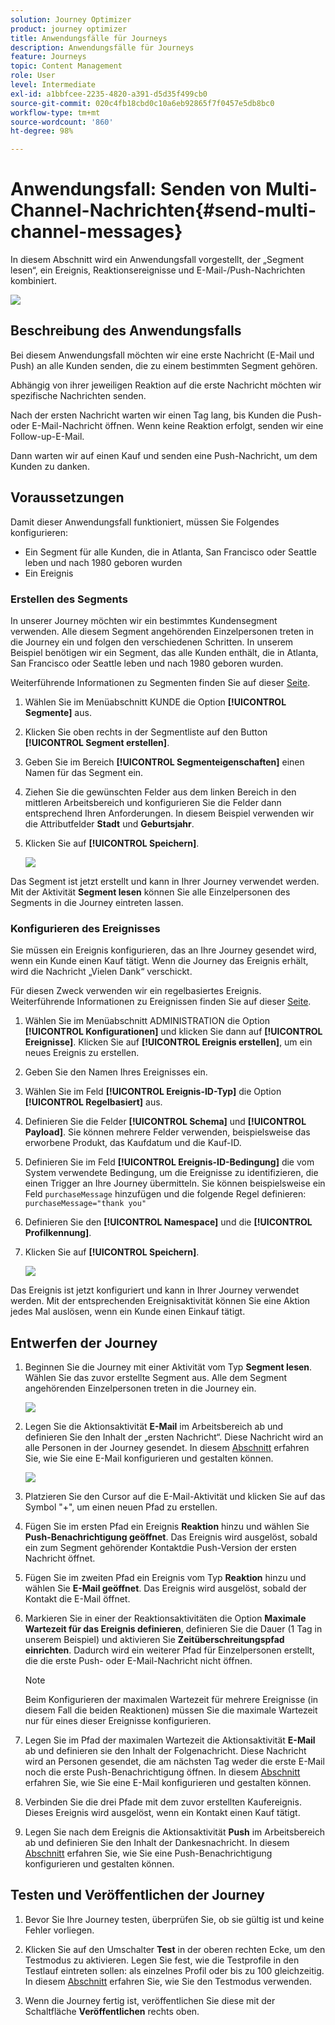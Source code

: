 ```yaml
---
solution: Journey Optimizer
product: journey optimizer
title: Anwendungsfälle für Journeys
description: Anwendungsfälle für Journeys
feature: Journeys
topic: Content Management
role: User
level: Intermediate
exl-id: a1bbfcee-2235-4820-a391-d5d35f499cb0
source-git-commit: 020c4fb18cbd0c10a6eb92865f7f0457e5db8bc0
workflow-type: tm+mt
source-wordcount: '860'
ht-degree: 98%

---
```


# Anwendungsfall: Senden von Multi-Channel-Nachrichten{#send-multi-channel-messages}

In diesem Abschnitt wird ein Anwendungsfall vorgestellt, der „Segment lesen“, ein Ereignis, Reaktionsereignisse und E-Mail-/Push-Nachrichten kombiniert.

![](assets/jo-uc1.png)

## Beschreibung des Anwendungsfalls

Bei diesem Anwendungsfall möchten wir eine erste Nachricht (E-Mail und Push) an alle Kunden senden, die zu einem bestimmten Segment gehören.

Abhängig von ihrer jeweiligen Reaktion auf die erste Nachricht möchten wir spezifische Nachrichten senden.

Nach der ersten Nachricht warten wir einen Tag lang, bis Kunden die Push- oder E-Mail-Nachricht öffnen. Wenn keine Reaktion erfolgt, senden wir eine Follow-up-E-Mail.

Dann warten wir auf einen Kauf und senden eine Push-Nachricht, um dem Kunden zu danken.

## Voraussetzungen

Damit dieser Anwendungsfall funktioniert, müssen Sie Folgendes konfigurieren:

* Ein Segment für alle Kunden, die in Atlanta, San Francisco oder Seattle leben und nach 1980 geboren wurden
* Ein Ereignis

### Erstellen des Segments

In unserer Journey möchten wir ein bestimmtes Kundensegment verwenden. Alle diesem Segment angehörenden Einzelpersonen treten in die Journey ein und folgen den verschiedenen Schritten. In unserem Beispiel benötigen wir ein Segment, das alle Kunden enthält, die in Atlanta, San Francisco oder Seattle leben und nach 1980 geboren wurden.

Weiterführende Informationen zu Segmenten finden Sie auf dieser [Seite](../segment/about-segments.md).

1. Wählen Sie im Menüabschnitt KUNDE die Option **[!UICONTROL Segmente]** aus.

1. Klicken Sie oben rechts in der Segmentliste auf den Button **[!UICONTROL Segment erstellen]**.

1. Geben Sie im Bereich **[!UICONTROL Segmenteigenschaften]** einen Namen für das Segment ein.

1. Ziehen Sie die gewünschten Felder aus dem linken Bereich in den mittleren Arbeitsbereich und konfigurieren Sie die Felder dann entsprechend Ihren Anforderungen. In diesem Beispiel verwenden wir die Attributfelder **Stadt** und **Geburtsjahr**.

1. Klicken Sie auf **[!UICONTROL Speichern]**.

   ![](assets/add-attributes.png)

Das Segment ist jetzt erstellt und kann in Ihrer Journey verwendet werden. Mit der Aktivität **Segment lesen** können Sie alle Einzelpersonen des Segments in die Journey eintreten lassen.

### Konfigurieren des Ereignisses

Sie müssen ein Ereignis konfigurieren, das an Ihre Journey gesendet wird, wenn ein Kunde einen Kauf tätigt. Wenn die Journey das Ereignis erhält, wird die Nachricht „Vielen Dank“ verschickt.

Für diesen Zweck verwenden wir ein regelbasiertes Ereignis. Weiterführende Informationen zu Ereignissen finden Sie auf dieser [Seite](../event/about-events.md).

1. Wählen Sie im Menüabschnitt ADMINISTRATION die Option **[!UICONTROL Konfigurationen]** und klicken Sie dann auf **[!UICONTROL Ereignisse]**. Klicken Sie auf **[!UICONTROL Ereignis erstellen]**, um ein neues Ereignis zu erstellen.

1. Geben Sie den Namen Ihres Ereignisses ein.

1. Wählen Sie im Feld **[!UICONTROL Ereignis-ID-Typ]** die Option **[!UICONTROL Regelbasiert]** aus.

1. Definieren Sie die Felder **[!UICONTROL Schema]** und **[!UICONTROL Payload]**. Sie können mehrere Felder verwenden, beispielsweise das erworbene Produkt, das Kaufdatum und die Kauf-ID.

1. Definieren Sie im Feld **[!UICONTROL Ereignis-ID-Bedingung]** die vom System verwendete Bedingung, um die Ereignisse zu identifizieren, die einen Trigger an Ihre Journey übermitteln. Sie können beispielsweise ein Feld `purchaseMessage` hinzufügen und die folgende Regel definieren: `purchaseMessage="thank you"`

1. Definieren Sie den **[!UICONTROL Namespace]** und die **[!UICONTROL Profilkennung]**.

1. Klicken Sie auf **[!UICONTROL Speichern]**.

   ![](assets/jo-uc2.png)

Das Ereignis ist jetzt konfiguriert und kann in Ihrer Journey verwendet werden. Mit der entsprechenden Ereignisaktivität können Sie eine Aktion jedes Mal auslösen, wenn ein Kunde einen Einkauf tätigt.

## Entwerfen der Journey

1. Beginnen Sie die Journey mit einer Aktivität vom Typ **Segment lesen**. Wählen Sie das zuvor erstellte Segment aus. Alle dem Segment angehörenden Einzelpersonen treten in die Journey ein.

   ![](assets/jo-uc4.png)

1. Legen Sie die Aktionsaktivität **E-Mail** im Arbeitsbereich ab und definieren Sie den Inhalt der „ersten Nachricht“. Diese Nachricht wird an alle Personen in der Journey gesendet. In diesem [Abschnitt](../email/create-email.md) erfahren Sie, wie Sie eine E-Mail konfigurieren und gestalten können.

   ![](assets/jo-uc5.png)

1. Platzieren Sie den Cursor auf die E-Mail-Aktivität und klicken Sie auf das Symbol &quot;+&quot;, um einen neuen Pfad zu erstellen.

1. Fügen Sie im ersten Pfad ein Ereignis **Reaktion** hinzu und wählen Sie **Push-Benachrichtigung geöffnet**. Das Ereignis wird ausgelöst, sobald ein zum Segment gehörender Kontaktdie Push-Version der ersten Nachricht öffnet.

1. Fügen Sie im zweiten Pfad ein Ereignis vom Typ **Reaktion** hinzu und wählen Sie **E-Mail geöffnet**. Das Ereignis wird ausgelöst, sobald der Kontakt die E-Mail öffnet.

1. Markieren Sie in einer der Reaktionsaktivitäten die Option **Maximale Wartezeit für das Ereignis definieren**, definieren Sie die Dauer (1 Tag in unserem Beispiel) und aktivieren Sie **Zeitüberschreitungspfad einrichten**. Dadurch wird ein weiterer Pfad für Einzelpersonen erstellt, die die erste Push- oder E-Mail-Nachricht nicht öffnen.

   >[!NOTE]
   >
   >Beim Konfigurieren der maximalen Wartezeit für mehrere Ereignisse (in diesem Fall die beiden Reaktionen) müssen Sie die maximale Wartezeit nur für eines dieser Ereignisse konfigurieren.

1. Legen Sie im Pfad der maximalen Wartezeit die Aktionsaktivität **E-Mail** ab und definieren sie den Inhalt der Folgenachricht. Diese Nachricht wird an Personen gesendet, die am nächsten Tag weder die erste E-Mail noch die erste Push-Benachrichtigung öffnen. In diesem [Abschnitt](../email/create-email.md) erfahren Sie, wie Sie eine E-Mail konfigurieren und gestalten können.

1. Verbinden Sie die drei Pfade mit dem zuvor erstellten Kaufereignis. Dieses Ereignis wird ausgelöst, wenn ein Kontakt einen Kauf tätigt.

1. Legen Sie nach dem Ereignis die Aktionsaktivität **Push** im Arbeitsbereich ab und definieren Sie den Inhalt der Dankesnachricht. In diesem [Abschnitt](../push/create-push.md) erfahren Sie, wie Sie eine Push-Benachrichtigung konfigurieren und gestalten können.

## Testen und Veröffentlichen der Journey

1. Bevor Sie Ihre Journey testen, überprüfen Sie, ob sie gültig ist und keine Fehler vorliegen.

1. Klicken Sie auf den Umschalter **Test** in der oberen rechten Ecke, um den Testmodus zu aktivieren. Legen Sie fest, wie die Testprofile in den Testlauf eintreten sollen: als einzelnes Profil oder bis zu 100 gleichzeitig. In diesem [Abschnitt](testing-the-journey.md) erfahren Sie, wie Sie den Testmodus verwenden.

1. Wenn die Journey fertig ist, veröffentlichen Sie diese mit der Schaltfläche **Veröffentlichen** rechts oben.
